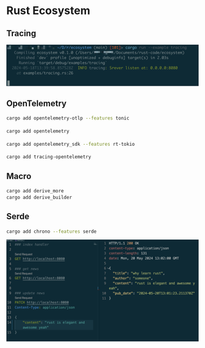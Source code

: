 # Rust Ecosystem

## Tracing

![tracing](tracing.png)

## OpenTelemetry

```sh
cargo add opentelemetry-otlp --features tonic

cargo add opentelemetry

cargo add opentelemetry_sdk --features rt-tokio

cargo add tracing-opentelemetry
```

## Macro

```sh
cargo add derive_more
cargo add derive_builder
```

## Serde

```sh
cargo add chrono --features serde
```

![serde example](serde_example.png)
